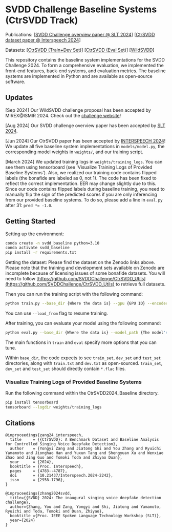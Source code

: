 # SVDD Challenge Baseline Systems (CtrSVDD Track)

Publications: [[SVDD Challenge overview paper @ SLT 2024](https://arxiv.org/pdf/2408.16132)] [[CtrSVDD dataset paper @ Interspeech 2024](https://www.isca-archive.org/interspeech_2024/zang24_interspeech.pdf)]

Datasets: [[CtrSVDD (Train+Dev Set)](https://zenodo.org/records/10467648)] [[CtrSVDD (Eval Set)](https://zenodo.org/records/12703261)] [[WildSVDD](https://zenodo.org/records/10893604)]

This repository contains the baseline system implementations for the SVDD Challenge 2024. To form a comprehensive evaluation, we implemented the front-end features, back-end systems, and evaluation metrics. The baseline systems are implemented in Python and are available as open-source software.

## Updates
[Sep 2024] Our WildSVDD challenge proposal has been accepted by MIREX@ISMIR 2024. Check out the [challenge website](https://www.music-ir.org/mirex/wiki/2024:Singing_Voice_Deepfake_Detection)!

[Aug 2024] Our SVDD challenge overview paper has been accepted by [SLT 2024](https://arxiv.org/abs/2408.16132).

[Jun 2024] Our CtrSVDD paper has been accepted by [INTERSPEECH 2024](https://www.isca-archive.org/interspeech_2024/zang24_interspeech.html)! We update all five baseline system implementations in `models/model.py`, the corresponding model weights in `weights/`, and our training script.

[March 2024]  We updated training logs in `weights/training_logs`. You can see them using tensorboard (see 'Visualize Training Logs of Provided Baseline Systems'). Also, we realized our training code contains flipped labels (the bonafide are labeled as 0, not 1). The code has been fixed to reflect the correct implementation. EER may change slightly due to this. Since our code contains flipped labels during baseline training, you need to manually flip the sign of the predicted scores if you are only inferencing from our provided baseline systems. To do so, please add a line in `eval.py` after 31: `pred *= -1.0`.

## Getting Started

Setting up the environment:
```bash
conda create -n svdd_baseline python=3.10
conda activate svdd_baseline
pip install -r requirements.txt
```

Getting the dataset:
Please find the dataset on the Zenodo links above. Please note that the training and development sets available on Zenodo are incomplete because of licensing issues of some bonafide datasets. You will need to follow [https://github.com/SVDDChallenge/CtrSVDD_Utils](https://github.com/SVDDChallenge/CtrSVDD_Utils) to retrieve full datasets.

Then you can run the training script with the following command:
```bash
python train.py --base_dir {Where the data is} --gpu {GPU ID} --encoder {Encoder Type} --batch_size {Batch size}
```
You can use `--load_from` flag to resume training.

After training, you can evaluate your model using the following command:
```bash
python eval.py --base_dir {Where the data is} --model_path {The model's weights file} --gpu {GPU ID} --encoder {Encoder Type} --batch_size {Batch size}
```

The main functions in `train` and `eval` specify more options that you can tune. 

Within `base_dir`, the code expects to see `train_set`, `dev_set` and `test_set` directories, along with `train.txt` and `dev.txt` as open-sourced. `train_set`, `dev_set` and `test_set` should directly contain `*.flac` files.

### Visualize Training Logs of Provided Baseline Systems
Run the following command within the CtrSVDD2024_Baseline directory.

```bash
pip install tensorboard
tensorboard --logdir weights/training_logs
```

## Citations
```
@inproceedings{zang24_interspeech,
  title     = {{CtrSVDD}: A Benchmark Dataset and Baseline Analysis for Controlled Singing Voice Deepfake Detection},
  author    = {Yongyi Zang and Jiatong Shi and You Zhang and Ryuichi Yamamoto and Jionghao Han and Yuxun Tang and Shengyuan Xu and Wenxiao Zhao and Jing Guo and Tomoki Toda and Zhiyao Duan},
  year      = {2024},
  booktitle = {Proc. Interspeech},
  pages     = {4783--4787},
  doi       = {10.21437/Interspeech.2024-2242},
  issn      = {2958-1796},
}

@inproceedings{zhang2024svdd,
  title={{SVDD} 2024: The inaugural singing voice deepfake detection challenge},
  author={Zhang, You and Zang, Yongyi and Shi, Jiatong and Yamamoto, Ryuichi and Toda, Tomoki and Duan, Zhiyao},
  booktitle ={Proc. IEEE Spoken Language Technology Workshop (SLT)},
  year={2024}
}
```
